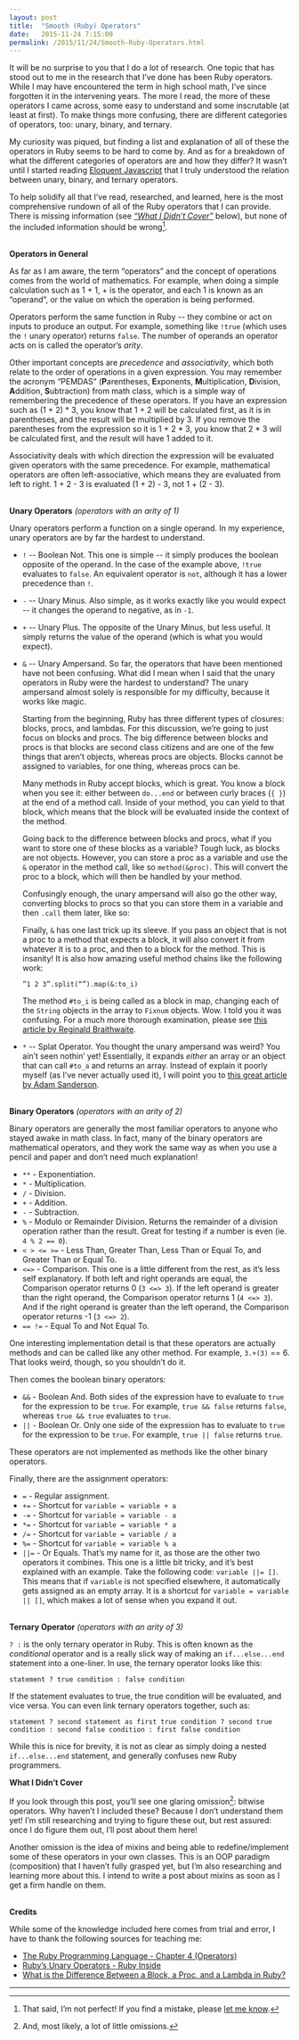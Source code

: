 ```yaml
---
layout: post
title:  "Smooth (Ruby) Operators"
date:   2015-11-24 7:15:00
permalink: /2015/11/24/Smooth-Ruby-Operators.html
---
```


It will be no surprise to you that I do a lot of research.  One topic that has stood out to me in the research that I’ve done has been Ruby operators.  While I may have encountered the term in high school math, I’ve since forgotten it in the intervening years.  The more I read, the more of these operators I came across, some easy to understand and some inscrutable (at least at first). To make things more confusing, there are different categories of operators, too: unary, binary, and ternary.

My curiosity was piqued, but finding a list and explanation of all of these the operators in Ruby seems to be hard to come by.  And as for a breakdown of what the different categories of operators are and how they differ?  It wasn’t until I started reading [Eloquent Javascript](http://eloquentjavascript.net/01_values.html#h_ygn12/ieo+) that I truly understood the relation between unary, binary, and ternary operators.

To help solidify all that I’ve read, researched, and learned, here is the most comprehensive rundown of all of the Ruby operators that I can provide.  There is missing information (see [_“What I Didn’t Cover”_](#didntcover) below), but none of the included information should be wrong[^1].<br/><br/>

**Operators in General**

As far as I am aware, the term “operators” and the concept of operations comes from the world of mathematics.  For example, when doing a simple calculation such as 1 + 1, + is the operator, and each 1 is known as an “operand”, or the value on which the operation is being performed.

Operators perform the same function in Ruby -- they combine or act on inputs to produce an output.  For example, something like `!true` (which uses the `!` unary operator)  returns `false`.  The number of operands an operator acts on is called the operator’s *arity*. 

Other important concepts are *precedence* and *associativity*, which both relate to the order of operations in a given expression.  You may remember the acronym “PEMDAS” (**P**arentheses, **E**xponents, **M**ultiplication, **D**ivision, **A**ddition, **S**ubtraction) from math class, which is a simple way of remembering the precedence of these operators.  If you have an expression such as (1 + 2) * 3, you know that 1 + 2 will be calculated first, as it is in parentheses, and the result will be multiplied by 3.  If you remove the parentheses from the expression so it is 1 + 2 * 3, you know that 2 * 3 will be calculated first, and the result will have 1 added to it.

Associativity deals with which direction the expression will be evaluated given operators with the same precedence.  For example, mathematical operators are often left-associative, which means they are evaluated from left to right.  1 + 2 - 3 is evaluated (1 + 2) - 3, not 1 + (2 - 3). <br/><br/>

**Unary Operators** *(operators with an arity of 1)*

Unary operators perform a function on a single operand.  In my experience, unary operators are by far the hardest to understand.  

- `!` -- Boolean Not. This one is simple -- it simply produces the boolean opposite of the operand.  In the case of the example above, `!true` evaluates to `false`. An equivalent operator is `not`, although it has a lower precedence than `!`. 
- `-` -- Unary Minus.  Also simple, as it works exactly like you would expect -- it changes the operand to negative, as in `-1`. 
- `+` -- Unary Plus.  The opposite of the Unary Minus, but less useful.  It simply returns the value of the operand (which is what you would expect). 
- `&` -- Unary Ampersand. So far, the operators that have been mentioned have not been confusing.  What did I mean when I said that the unary operators in Ruby were the hardest to understand?  The unary ampersand almost solely is responsible for my difficulty, because it works like magic. 

	Starting from the beginning, Ruby has three different types of closures: blocks, procs, and lambdas.  For this discussion, we’re going to just focus on blocks and procs.  The big difference between blocks and procs is that blocks are second class citizens and are one of the few things that aren’t objects, whereas procs are objects.  Blocks cannot be assigned to variables, for one thing, whereas procs can be.  

	Many methods in Ruby accept blocks, which is great.  You know a block when you see it: either between `do...end` or between curly braces (`{ }`) at the end of a method call.  Inside of your method, you can yield to that block, which means that the block will be evaluated inside the context of the method.  

	Going back to the difference between blocks and procs, what if you want to store one of these blocks as a variable?  Tough luck, as blocks are not objects.  However, you can store a proc as a variable and use the `&` operator in the method call, like so `method(&proc)`. This will convert the proc to a block, which will then be handled by your method. 

	Confusingly enough, the unary ampersand will also go the other way, converting blocks to procs so that you can store them in a variable and then `.call` them later, like so: 

	<script src="https://gist.github.com/jonathanpike/b73c09ee01760a97073b.js"></script>

	Finally, `&` has one last trick up its sleeve. If you pass an object that is not a proc to a method that expects a block, it will also convert it from whatever it is to a proc, and then to a block for the method.  This is insanity!  It is also how amazing useful method chains like the following work: 

	`”1 2 3”.split(“”).map(&:to_i)`

	The method `#to_i` is being called as a block in map, changing each of the `String` objects in the array to `Fixnum` objects.  Wow. I told you it was confusing. For a much more thorough examination, please see [this article by Reginald Braithwaite](http://weblog.raganwald.com/2008/06/what-does-do-when-used-as-unary.html). 

- `*` -- Splat Operator. You thought the unary ampersand was weird?  You ain’t seen nothin’ yet! Essentially, it expands *either* an array or an object that can call `#to_a` and returns an array.  Instead of explain it poorly myself (as I’ve never actually used it), I will point you to [this great article by Adam Sanderson](https://endofline.wordpress.com/2011/01/21/the-strange-ruby-splat/).<br/><br/>

**Binary Operators** *(operators with an arity of 2)*

Binary operators are generally the most familiar operators to anyone who stayed awake in math class.  In fact, many of the binary operators are mathematical operators, and they work the same way as when you use a pencil and paper and don’t need much explanation! 

- `**` - Exponentiation. 
- `*` - Multiplication.
- `/` - Division.
- `+` - Addition.
- `-` - Subtraction.
- `%` - Modulo or Remainder Division.  Returns the remainder of a division operation rather than the result. Great for testing if a number is even (ie. `4 % 2 == 0`).
- `< > <= >=` - Less Than, Greater Than, Less Than or Equal To, and Greater Than or Equal To.
- `<=>` - Comparison.  This one is a little different from the rest, as it’s less self explanatory. If both left and right operands are equal, the Comparison operator returns 0 (`3 <=> 3`).  If the left operand is greater than the right operand, the Comparison operator returns 1 (`4 <=> 3`).  And if the right operand is greater than the left operand, the Comparison operator returns -1 (`3 <=> 2`). 
- `== !=` - Equal To and Not Equal To.

One interesting implementation detail is that these operators are actually methods and can be called like any other method.  For example, `3.+(3)` == 6. That looks weird, though, so you shouldn’t do it. 

Then comes the boolean binary operators: 

- `&&` - Boolean And. Both sides of the expression have to evaluate to `true` for the expression to be `true`.  For example, `true && false` returns `false`, whereas `true && true` evaluates to `true`. 
- `||` - Boolean Or. Only one side of the expression has to evaluate to `true` for the expression to be `true`.  For example, `true || false` returns `true`. 

These operators are not implemented as methods like the other binary operators. 

Finally, there are the assignment operators: 

- `=` - Regular assignment. 
- `+=` - Shortcut for `variable = variable + a`
- `-=` - Shortcut for `variable = variable - a`
- `*=` - Shortcut for `variable = variable * a`
- `/=` - Shortcut for `variable = variable / a`
- `%=` - Shortcut for `variable = variable % a`
- `||=` - Or Equals.  That’s my name for it, as those are the other two operators it combines.  This one is a little bit tricky, and it’s best explained with an example. Take the following code: `variable ||= []`.  This means that if `variable` is not specified elsewhere, it automatically gets assigned as an empty array.  It is a shortcut for `variable = variable || []`, which makes a lot of sense when you expand it out.<br/><br/>

**Ternary Operator** *(operators with an arity of 3)*

`? :` is the only ternary operator in Ruby.  This is often known as the *conditional* operator and is a really slick way of making an `if...else...end` statement into a one-liner. In use, the ternary operator looks like this: 

`statement ? true condition : false condition`

If the statement evaluates to true, the true condition will be evaluated, and vice versa. You can even link ternary operators together, such as: 

`statement ? second statement as first true condition ? second true condition : second false condition : first false condition`


While this is nice for brevity, it is not as clear as simply doing a nested `if...else...end` statement, and generally confuses new Ruby programmers.<br/>

<a name="didntcover"></a>
**What I Didn’t Cover**

If you look through this post, you’ll see one glaring omission[^2]: bitwise operators.  Why haven’t I included these?  Because I don’t understand them yet!  I’m still researching and trying to figure these out, but rest assured: once I do figure them out, I’ll post about them here! 

Another omission is the idea of mixins and being able to redefine/implement some of these operators in your own classes.  This is an OOP paradigm (composition) that I haven’t fully grasped yet, but I’m also researching and learning more about this.  I intend to write a post about mixins as soon as I get a firm handle on them.<br/><br/>

**Credits**

While some of the knowledge included here comes from trial and error, I have to thank the following sources for teaching me: 

- [The Ruby Programming Language - Chapter 4 (Operators)](https://www.safaribooksonline.com/library/view/The+Ruby+Programming+Language/9780596516178/ch04s06.html#ftn.id3275483)
- [Ruby’s Unary Operators - Ruby Inside](http://www.rubyinside.com/rubys-unary-operators-and-how-to-redefine-their-functionality-5610.html)
- [What is the Difference Between a Block, a Proc, and a Lambda in Ruby?](http://awaxman11.github.io/blog/2013/08/05/what-is-the-difference-between-a-block/)

<hr/>

[^1]: That said, I’m not perfect!  If you find a mistake, please [let me know](https://twitter.com/jonathanpike). 
[^2]: And, most likely, a lot of little omissions.
